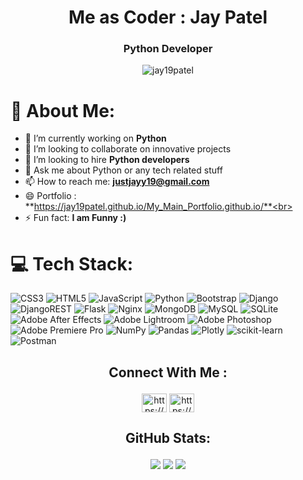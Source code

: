 
<h1 align="center">Me as Coder : Jay Patel</h1>
<h3 align="center">Python Developer</h3>

<p align="center"> <img src="https://komarev.com/ghpvc/?username=jay19patel&label=Profile%20views&color=0e75b6&style=flat" alt="jay19patel" /> </p>

# 💫 About Me:
- 🔭 I’m currently working on **Python** <br>
- 👯 I’m looking to collaborate on innovative projects<br> 
- 🤔 I’m looking to hire **Python developers**<br> 
- 💬 Ask me about Python or any tech related stuff<br>
- 📫 How to reach me: **justjayy19@gmail.com**<br> 
- 😄 Portfolio : **https://jay19patel.github.io/My_Main_Portfolio.github.io/**<br>
- ⚡ Fun fact: **I am Funny :)**


# 💻 Tech Stack:
![CSS3](https://img.shields.io/badge/css3-%231572B6.svg?style=for-the-badge&logo=css3&logoColor=white) ![HTML5](https://img.shields.io/badge/html5-%23E34F26.svg?style=for-the-badge&logo=html5&logoColor=white) ![JavaScript](https://img.shields.io/badge/javascript-%23323330.svg?style=for-the-badge&logo=javascript&logoColor=%23F7DF1E) ![Python](https://img.shields.io/badge/python-3670A0?style=for-the-badge&logo=python&logoColor=ffdd54) ![Bootstrap](https://img.shields.io/badge/bootstrap-%23563D7C.svg?style=for-the-badge&logo=bootstrap&logoColor=white) ![Django](https://img.shields.io/badge/django-%23092E20.svg?style=for-the-badge&logo=django&logoColor=white) ![DjangoREST](https://img.shields.io/badge/DJANGO-REST-ff1709?style=for-the-badge&logo=django&logoColor=white&color=ff1709&labelColor=gray) ![Flask](https://img.shields.io/badge/flask-%23000.svg?style=for-the-badge&logo=flask&logoColor=white) ![Nginx](https://img.shields.io/badge/nginx-%23009639.svg?style=for-the-badge&logo=nginx&logoColor=white) ![MongoDB](https://img.shields.io/badge/MongoDB-%234ea94b.svg?style=for-the-badge&logo=mongodb&logoColor=white) ![MySQL](https://img.shields.io/badge/mysql-%2300f.svg?style=for-the-badge&logo=mysql&logoColor=white) ![SQLite](https://img.shields.io/badge/sqlite-%2307405e.svg?style=for-the-badge&logo=sqlite&logoColor=white) ![Adobe After Effects](https://img.shields.io/badge/Adobe%20After%20Effects-9999FF.svg?style=for-the-badge&logo=Adobe%20After%20Effects&logoColor=white) ![Adobe Lightroom](https://img.shields.io/badge/Adobe%20Lightroom-31A8FF.svg?style=for-the-badge&logo=Adobe%20Lightroom&logoColor=white) ![Adobe Photoshop](https://img.shields.io/badge/adobephotoshop-%2331A8FF.svg?style=for-the-badge&logo=adobephotoshop&logoColor=white) ![Adobe Premiere Pro](https://img.shields.io/badge/Adobe%20Premiere%20Pro-9999FF.svg?style=for-the-badge&logo=Adobe%20Premiere%20Pro&logoColor=white) ![NumPy](https://img.shields.io/badge/numpy-%23013243.svg?style=for-the-badge&logo=numpy&logoColor=white) ![Pandas](https://img.shields.io/badge/pandas-%23150458.svg?style=for-the-badge&logo=pandas&logoColor=white) ![Plotly](https://img.shields.io/badge/Plotly-%233F4F75.svg?style=for-the-badge&logo=plotly&logoColor=white) ![scikit-learn](https://img.shields.io/badge/scikit--learn-%23F7931E.svg?style=for-the-badge&logo=scikit-learn&logoColor=white) ![Postman](https://img.shields.io/badge/Postman-FF6C37?style=for-the-badge&logo=postman&logoColor=white)
## <p align="center">Connect With Me :</p> 

<div align="center">
<a href="https://linkedin.com/in/https://www.linkedin.com/in/jay-patel-481125239/" target="blank"><img align="center" src="https://raw.githubusercontent.com/rahuldkjain/github-profile-readme-generator/master/src/images/icons/Social/linked-in-alt.svg" alt="https://www.linkedin.com/in/jay-patel-481125239/" height="30" width="40" /></a>
<a href="https://instagram.com/https://www.instagram.com/_natkhat_jay/" target="blank"><img align="center" src="https://raw.githubusercontent.com/rahuldkjain/github-profile-readme-generator/master/src/images/icons/Social/instagram.svg" alt="https://www.instagram.com/_natkhat_jay/" height="30" width="40" /></a>
  </div>

## <p align="center">GitHub Stats:</p> 
<div align="center">

![](https://github-readme-stats.vercel.app/api?username=jay19patel&theme=radical&hide_border=false&include_all_commits=false&count_private=false)
![](https://github-readme-streak-stats.herokuapp.com/?user=jay19patel&theme=radical&hide_border=false)
![](https://github-readme-stats.vercel.app/api/top-langs/?username=jay19patel&theme=radical&hide_border=false&include_all_commits=false&count_private=false&layout=compact)
 </div>
 

